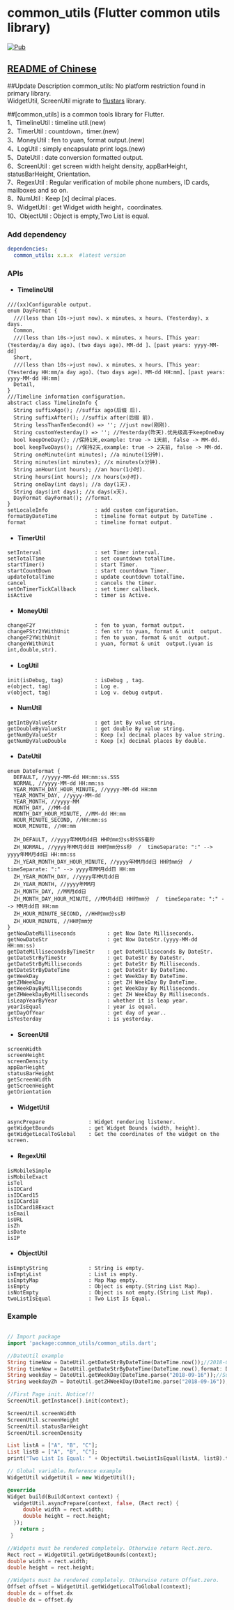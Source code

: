 # common_utils (Flutter common utils library)

[![Pub](https://img.shields.io/pub/v/common_utils.svg?style=flat-square)](https://pub.dartlang.org/packages/common_utils)

## [README of Chinese][readme]

##Update Description
common_utils: No platform restriction found in primary library.  
WidgetUtil, ScreenUtil migrate to [flustars](https://github.com/Sky24n/flustars) library.

##[common_utils]  is a common tools library for Flutter.  
 1、TimelineUtil : timeline util.(new)  
 2、TimerUtil    : countdown，timer.(new)  
 3、MoneyUtil    : fen to yuan, format output.(new)  
 4、LogUtil      : simply encapsulate print logs.(new)  
 5、DateUtil     : date conversion formatted output.  
 6、ScreenUtil   : get screen width height density, appBarHeight, statusBarHeight, Orientation.  
 7、RegexUtil    : Regular verification of mobile phone numbers, ID cards, mailboxes and so on.  
 8、NumUtil      : Keep [x] decimal places.  
 9、WidgetUtil   : get Widget width height，coordinates.  
 10、ObjectUtil  : Object is empty,Two List is equal.  

### Add dependency

```yaml
dependencies:
  common_utils: x.x.x  #latest version
```

### APIs
* #### TimelineUtil
```
///(xx)Configurable output.
enum DayFormat {
  ///(less than 10s->just now)、x minutes、x hours、(Yesterday)、x days.
  Common,
  ///(less than 10s->just now)、x minutes、x hours、[This year:(Yesterday/a day ago)、(two days age)、MM-dd ]、[past years: yyyy-MM-dd]
  Short,
  ///(less than 10s->just now)、x minutes、x hours、[This year:(Yesterday HH:mm/a day ago)、(two days age)、MM-dd HH:mm]、[past years: yyyy-MM-dd HH:mm]
  Detail,
}
///Timeline information configuration.
abstract class TimelineInfo {
  String suffixAgo(); //suffix ago(后缀 后).
  String suffixAfter(); //suffix after(后缀 前).
  String lessThanTenSecond() => ''; //just now(刚刚).
  String customYesterday() => ''; //Yesterday(昨天).优先级高于keepOneDay
  bool keepOneDay(); //保持1天,example: true -> 1天前, false -> MM-dd.
  bool keepTwoDays(); //保持2天,example: true -> 2天前, false -> MM-dd.
  String oneMinute(int minutes); //a minute(1分钟).
  String minutes(int minutes); //x minutes(x分钟).
  String anHour(int hours); //an hour(1小时).
  String hours(int hours); //x hours(x小时).
  String oneDay(int days); //a day(1天).
  String days(int days); //x days(x天).
  DayFormat dayFormat(); //format.
}
setLocaleInfo               : add custom configuration.
formatByDateTime            : timeline format output by DateTime .
format                      : timeline format output.
```

* #### TimerUtil
```
setInterval                 : set Timer interval.
setTotalTime                : set countdown totalTime.
startTimer()                : start Timer.
startCountDown              : start countdown Timer.
updateTotalTime             : update countdown totalTime.
cancel                      : cancels the timer.
setOnTimerTickCallback      : set timer callback.
isActive                    : timer is Active.
```

* #### MoneyUtil
```
changeF2Y                   : fen to yuan, format output.
changeFStr2YWithUnit        : fen str to yuan, format & unit  output.
changeF2YWithUnit           : fen to yuan, format & unit  output.
changeYWithUnit             : yuan, format & unit  output.(yuan is int,double,str).
```

* #### LogUtil
```
init(isDebug, tag)          : isDebug , tag.
e(object, tag)              : Log e.
v(object, tag)              : Log v. debug output.
```

* #### NumUtil
```
getIntByValueStr            : get int By value string.
getDoubleByValueStr         : get double By value string.
getNumByValueStr            : Keep [x] decimal places by value string.
getNumByValueDouble         : Keep [x] decimal places by double.
```

* #### DateUtil
```
enum DateFormat {
  DEFAULT, //yyyy-MM-dd HH:mm:ss.SSS
  NORMAL, //yyyy-MM-dd HH:mm:ss
  YEAR_MONTH_DAY_HOUR_MINUTE, //yyyy-MM-dd HH:mm
  YEAR_MONTH_DAY, //yyyy-MM-dd
  YEAR_MONTH, //yyyy-MM
  MONTH_DAY, //MM-dd
  MONTH_DAY_HOUR_MINUTE, //MM-dd HH:mm
  HOUR_MINUTE_SECOND, //HH:mm:ss
  HOUR_MINUTE, //HH:mm

  ZH_DEFAULT, //yyyy年MM月dd日 HH时mm分ss秒SSS毫秒
  ZH_NORMAL, //yyyy年MM月dd日 HH时mm分ss秒  /  timeSeparate: ":" --> yyyy年MM月dd日 HH:mm:ss
  ZH_YEAR_MONTH_DAY_HOUR_MINUTE, //yyyy年MM月dd日 HH时mm分  /  timeSeparate: ":" --> yyyy年MM月dd日 HH:mm
  ZH_YEAR_MONTH_DAY, //yyyy年MM月dd日
  ZH_YEAR_MONTH, //yyyy年MM月
  ZH_MONTH_DAY, //MM月dd日
  ZH_MONTH_DAY_HOUR_MINUTE, //MM月dd日 HH时mm分  /  timeSeparate: ":" --> MM月dd日 HH:mm
  ZH_HOUR_MINUTE_SECOND, //HH时mm分ss秒
  ZH_HOUR_MINUTE, //HH时mm分
}
getNowDateMilliseconds          : get Now Date Milliseconds.
getNowDateStr                   : get Now DateStr.(yyyy-MM-dd HH:mm:ss)
getDateMillisecondsByTimeStr    : get DateMilliseconds By DateStr.
getDateStrByTimeStr             : get DateStr By DateStr.
getDateStrByMilliseconds        : get DateStr By Milliseconds.
getDateStrByDateTime            : get DateStr By DateTime.
getWeekDay                      : get WeekDay By DateTime.
getZHWeekDay                    : get ZH WeekDay By DateTime.
getWeekDayByMilliseconds        : get WeekDay By Milliseconds.
getZHWeekDayByMilliseconds      : get ZH WeekDay By Milliseconds.
isLeapYearByYear                : whether it is leap year.
yearIsEqual                     : year is equal.
getDayOfYear                    : get day of year..
isYesterday                     : is yesterday.
```
* #### ScreenUtil
```
screenWidth
screenHeight
screenDensity
appBarHeight
statusBarHeight
getScreenWidth
getScreenHeight
getOrientation
```

* #### WidgetUtil
```
asyncPrepare              : Widget rendering listener.
getWidgetBounds           : get Widget Bounds (width, height).
getWidgetLocalToGlobal    : Get the coordinates of the widget on the screen.
```

* #### RegexUtil
```
isMobileSimple
isMobileExact
isTel
isIDCard
isIDCard15
isIDCard18
isIDCard18Exact
isEmail
isURL
isZh
isDate
isIP
```

* #### ObjectUtil
```
isEmptyString             : String is empty.
isEmptyList               : List is empty.
isEmptyMap                : Map Map empty.
isEmpty                   : Object is empty.(String List Map).
isNotEmpty                : Object is not empty.(String List Map).
twoListIsEqual            : Two List Is Equal.
```

### Example

``` dart

// Import package
import 'package:common_utils/common_utils.dart';

//DateUtil example
String timeNow = DateUtil.getDateStrByDateTime(DateTime.now());//2018-09-16 23:14:56
String timeNow = DateUtil.getDateStrByDateTime(DateTime.now(),format: DateFormat.ZH_NORMAL);//2018年09月16日 23时16分15秒
String weekday = DateUtil.getWeekDay(DateTime.parse("2018-09-16"));//Sunday
String weekdayZh = DateUtil.getZHWeekDay(DateTime.parse("2018-09-16"));//星期日

//First Page init. Notice!!!
ScreenUtil.getInstance().init(context);

ScreenUtil.screenWidth
ScreenUtil.screenHeight
ScreenUtil.statusBarHeight
ScreenUtil.screenDensity

List listA = ["A", "B", "C"];
List listB = ["A", "B", "C"];
print("Two List Is Equal: " + ObjectUtil.twoListIsEqual(listA, listB).toString());

// Global variable，Reference example
WidgetUtil widgetUtil = new WidgetUtil();

@override
Widget build(BuildContext context) {
  widgetUtil.asyncPrepare(context, false, (Rect rect) {
     double width = rect.width;
     double height = rect.height;
  });
    return ;
 }

//Widgets must be rendered completely. Otherwise return Rect.zero.
Rect rect = WidgetUtil.getWidgetBounds(context);
double width = rect.width;
double height = rect.height;

//Widgets must be rendered completely. Otherwise return Offset.zero.
Offset offset = WidgetUtil.getWidgetLocalToGlobal(context);
double dx = offset.dx  
double dx = offset.dy

```






[readme]: https://github.com/Sky24n/common_utils
[readme-en]: https://github.com/Sky24n/common_utils/blob/master/README-EN.md


